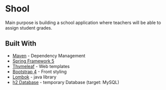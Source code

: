 # Shool

Main purpose is building a school application where teachers will be able to assign student grades.

## Built With

* [Maven](https://maven.apache.org/) - Dependency Management
* [Spring Framework 5](https://spring.io/)
* [Thymeleaf](https://www.thymeleaf.org/) - Web templates
* [Bootstrap 4](https://getbootstrap.com/) - Front styling
* [Lombok](https://projectlombok.org/) - java library
* [h2 Database](http://www.h2database.com/) - temporary Database (target: MySQL)

